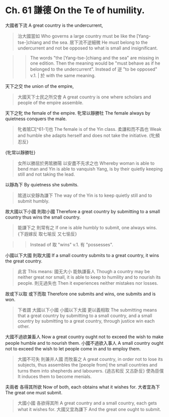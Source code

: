# Ch. 61 謙德 On the Te of humility.

大國者下流
A great country is the undercurrent,

> 治大國當如
Who governs a large country
must be like the [Yang-tse-]chiang and the sea.
居下流不逆細微
He must belong to the undercurrent
and not be opposed to what is small and insignificant.

>> The words "the [Yang-tse-]chiang and the sea" are missing in one edition.
Then the meaning would be "must behave as if he belonged to the undercurrent".
Instead of 逆 "to be opposed" v.1. | 於 with the same meaning.

天下之交
the union of the empire,

> 大國天下士民之所交會
A great country is one where scholars and people of the empire assemble.

天下之牝
the female of the empire.
牝常以靜勝牡
The female always by quietness conquers the male.

> 牝者隂□[^61-1]也
The female is of the Yin class.
柔謙和而不昌也
Weak and humble she adapts herself and does not take the initiative.
{牝頻忍反}

{牝常以靜勝牡}

> 女所以勝屈於男隂勝陽
以安盡不先求之也
Whereby woman is able to bend man and Yin is able to vanquish Yang,
is by their quietly keeping still and not taking the lead.

以靜為下
By quietness she submits.

> 隂道以安靜為謙下
The way of the Yin is to keep quietly still and to submit humbly.

故大國以下小國
則取小國
Therefore a great country by submitting to a small country
thus wins the small country.

> 能謙下之
則常有之
If one is able humbly to submit,
one always wins.
{下遐嫁反
取七喻反
又七愉反}

>> Instead of 取 "wins" v.1. 有 "possesses".

小國以下大國
則取大國
If a small country submits to a great country,
it wins the great country.

> 此言
This means:
國无大小
能執謙畜人
Though a country may be neither great nor small,
it is able to keep to humility and to nourish its people.
則无過失也
Then it experiences neither mistakes nor losses.

故或下以取
或下而取
Therefore one submits and wins,
one submits and is won.

> 下者謂
大國以下小國
小國以下大國
更以義相取
The submitting means
that a great country by submitting to a small country,
and a small country by submitting to a great country,
through justice win each other.

大國不過欲兼畜人
Now a great country ought not to exceed the wish to make people humble and to nourish them.
小國不過欲入事人
A small country ought not to exceed the wish to let people come in and to employ them.

> 大國不可失
則兼并人國
而牧畜之
A great country, in order not to lose its subjects,
thus assembles the [people from] the small countries
and turns them into shepherds and labourers.
{過古和反
又古卧反}
使為臣僕
It induces them to become menials.

夫兩者
各得其所欲
Now of both,
each obtains what it wishes for.
大者宜為下
The great one must submit.

> 大國小國
各欲得其所
A great country and a small country,
each gets what it wishes for.
大國又宜為謙下
And the great one ought to submit.

